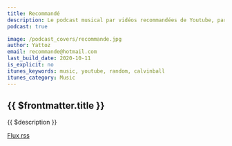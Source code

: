 ```yaml
---
title: Recommandé
description: Le podcast musical par vidéos recommandées de Youtube, par Yattoz.
podcast: true

image: /podcast_covers/recommande.jpg
author: Yattoz
email: recommande@hotmail.com
last_build_date: 2020-10-11
is_explicit: no
itunes_keywords: music, youtube, random, calvinball
itunes_category: Music
---
```


## {{ $frontmatter.title }}

{{ $description }}

[Flux rss](./feed.rss)

<PodcastEpisodeList v-bind:podcast="'recommande'" />